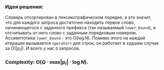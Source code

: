 ### Идея решения:
Словарь отсортирован в лексикографическом порядке, а это значит, что для каждого запроса достаточно находить первое слово, начинающегося с заданного префикса (так называемый `lower_bound`), и отсчитывать от него слово с заданным порядковым номером. Ассимптотика `lower_bound` - это O($\log N$). Помимо этого на каждой итерации вызывается `operator<` для строк, он работает в худшем случае за O($|p_i|$). И всего у нас `Q` запросов. 

### Complexity: O$(Q\cdot max|p_i|\cdot \log N)$.
